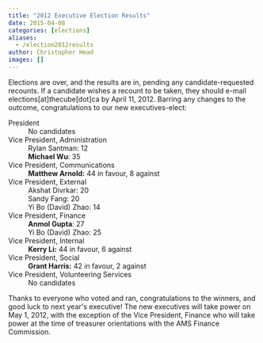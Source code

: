```yaml
---
title: "2012 Executive Election Results"
date: 2015-04-08
categories: [elections]
aliases:
  - /election2012results
author: Christopher Head
images: []
---
```


<div class="field field-name-body field-type-text-with-summary field-label-hidden"><div class="field-items"><div class="field-item even"><p>Elections are over, and the results are in, pending any candidate-requested recounts. If a candidate wishes a recount to be taken, they should e-mail elections[at]thecube[dot]ca by April 11, 2012. Barring any changes to the outcome, congratulations to our new executives-elect:</p>
<dl>
<dt>President</dt>
<dd>No candidates</dd>
<dt>Vice President, Administration</dt>
<dd>Rylan Santman: 12<br>
<b>Michael Wu</b>: 35</dd>
<dt>Vice President, Communications</dt>
<dd><b>Matthew Arnold:</b> 44 in favour, 8 against
</dd><dt>Vice President, External</dt>
<dd>Akshat Divrkar: 20<br>
Sandy Fang: 20<br>
Yi Bo (David) Zhao: 14</dd>
<dt>Vice President, Finance</dt>
<dd><b>Anmol Gupta</b>: 27<br>
Yi Bo (David) Zhao: 25</dd>
<dt>Vice President, Internal</dt>
<dd><b>Kerry Li:</b> 44 in favour, 6 against</dd>
<dt>Vice President, Social</dt>
<dd><b>Grant Harris:</b> 42 in favour, 2 against</dd>
<dt>Vice President, Volunteering Services</dt>
<dd>No candidates</dd>
</dl>
<p>Thanks to everyone who voted and ran, congratulations to the winners, and good luck to next year&apos;s executive! The new executives will take power on May 1, 2012, with the exception of the Vice President, Finance who will take power at the time of treasurer orientations with the AMS Finance Commission.</p>
</div></div></div>    <footer>
          </footer>
